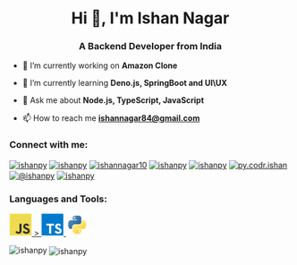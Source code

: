 <h1 align="center">Hi 👋, I'm Ishan Nagar</h1>
<h3 align="center">A Backend Developer from India</h3>

- 🔭 I’m currently working on **Amazon Clone**

- 🌱 I’m currently learning **Deno.js, SpringBoot and UI\UX**

- 💬 Ask me about **Node.js, TypeScript, JavaScript**

- 📫 How to reach me **ishannagar84@gmail.com**

<h3 align="left">Connect with me:</h3>
<p align="left">
<a href="https://codepen.io/ishanpy" target="blank"><img align="center" src="https://raw.githubusercontent.com/rahuldkjain/github-profile-readme-generator/neutral-icons/src/images/icons/Social/codepen.svg" alt="ishanpy" height="30" width="40" /></a>
<a href="https://dev.to/ishanpy" target="blank"><img align="center" src="https://cdn.jsdelivr.net/npm/simple-icons@3.0.1/icons/dev-dot-to.svg" alt="ishanpy" height="30" width="40" /></a>
<a href="https://twitter.com/ishannagar10" target="blank"><img align="center" src="https://raw.githubusercontent.com/rahuldkjain/github-profile-readme-generator/neutral-icons/src/images/icons/Social/twitter.svg" alt="ishannagar10" height="30" width="40" /></a>
<a href="https://stackoverflow.com/users/ishanpy" target="blank"><img align="center" src="https://raw.githubusercontent.com/rahuldkjain/github-profile-readme-generator/neutral-icons/src/images/icons/Social/stack-overflow.svg" alt="ishanpy" height="30" width="40" /></a>
<a href="https://codesandbox.com/ishanpy" target="blank"><img align="center" src="https://cdn.jsdelivr.net/npm/simple-icons@3.0.1/icons/codesandbox.svg" alt="ishanpy" height="30" width="40" /></a>
<a href="https://instagram.com/py.codr.ishan" target="blank"><img align="center" src="https://raw.githubusercontent.com/rahuldkjain/github-profile-readme-generator/neutral-icons/src/images/icons/Social/instagram.svg" alt="py.codr.ishan" height="30" width="40" /></a>
<a href="https://medium.com/@ishanpy" target="blank"><img align="center" src="https://raw.githubusercontent.com/rahuldkjain/github-profile-readme-generator/neutral-icons/src/images/icons/Social/medium.svg" alt="@ishanpy" height="30" width="40" /></a>
<a href="https://auth.geeksforgeeks.org/user/ishanpy" target="blank"><img align="center" src="https://raw.githubusercontent.com/rahuldkjain/github-profile-readme-generator/neutral-icons/src/images/icons/Social/geeks-for-geeks.svg" alt="ishanpy" height="30" width="40" /></a>
</p>

<h3 align="left">Languages and Tools:</h3>
<p align="left"> <a href="https://developer.mozilla.org/en-US/docs/Web/JavaScript" target="_blank"> <img src="https://raw.githubusercontent.com/devicons/devicon/master/icons/javascript/javascript-original.svg" alt="javascript" width="40" height="40"/> </a> <a href="https://www.python.org" target="_blank"> > <a href="https://www.typescriptlang.org/" target="_blank"> <img src="https://raw.githubusercontent.com/devicons/devicon/master/icons/typescript/typescript-original.svg" alt="typescript" width="40" height="40"/> </a> <img src="https://raw.githubusercontent.com/devicons/devicon/master/icons/python/python-original.svg" alt="python" width="40" height="40"/> </a</p>

<p><img align="left" src="https://github-readme-stats.vercel.app/api/top-langs?username=ishanpy&show_icons=true&locale=en&layout=compact" alt="ishanpy" /></p>

<p>&nbsp;<img align="center" src="https://github-readme-stats.vercel.app/api?username=ishanpy&show_icons=true&locale=en" alt="ishanpy" /></p>
